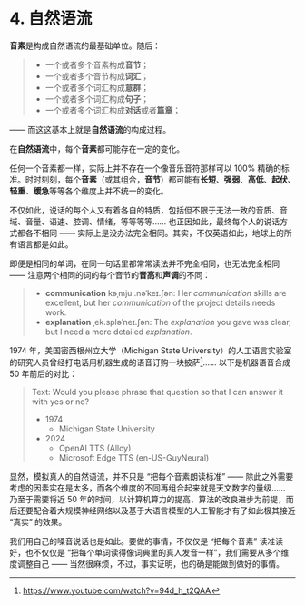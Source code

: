 # 4. 自然语流

**音素**是构成自然语流的最基础单位。随后：

> * 一个或者多个音素构成**音节**；
> * 一个或者多个音节构成**词汇**；
> * 一个或者多个词汇构成**意群**；
> * 一个或者多个词汇构成**句子**；
> * 一个或者多个词汇构成**对话**或者**篇章**；

—— 而这这基本上就是**自然语流**的构成过程。

在**自然语流**中，每个**音素**都可能存在一定的变化。

任何一个音素都一样，实际上并不存在一个像音乐音符那样可以 100% 精确的标准。时时刻刻，每个**音素**（或其组合，**音节**）都可能有**长短**、**强弱**、**高低**、**起伏**、**轻重**、**缓急**等等各个维度上并不统一的变化。

不仅如此，说话的每个人又有着各自的特质，包括但不限于无法一致的音质、音域、音量、语速、腔调、情绪，等等等等…… 也正因如此，最终每个人的说话方式都各不相同 —— 实际上是没办法完全相同。其实，不仅英语如此，地球上的所有语言都是如此。

即便是相同的单词，在同一句话里都常常读法并不完全相同，也无法完全相同 —— 注意两个相同的词的每个音节的**音高**和**声调**的不同：

> * **communication** <span class="pho alt">kəˌmjuː.nəˈkeɪ.ʃən</span>: Her *communication* skills are excellent, but her *communication* of the project details needs work.<span class="speak-word-inline" data-audio-us-male="/audios/Her-communication-skills-are-excellent-but-her-communication-of-the-project-details-needs-work-alloy.mp3" data-audio-us-female="/audios/Her-communication-skills-are-excellent-but-her-communication-of-the-project-details-needs-work-nova.mp3"></span>
> * **explanation** <span class="pho alt">ˌek.spləˈneɪ.ʃən</span>: The *explanation* you gave was clear, but I need a more detailed *explanation*.<span class="speak-word-inline" data-audio-us-male="/audios/The-explanation-you-gave-was-clear-but-I-need-a-more-detailed-explanation-alloy.mp3" data-audio-us-female="/audios/The-explanation-you-gave-was-clear-but-I-need-a-more-detailed-explanation-nova.mp3"></span>

1974 年，美国密西根州立大学（Michigan State University）的人工语言实验室的研究人员曾经打电话用机器生成的语音订购一块披萨[^1]…… 以下是机器语音合成 50 年前后的对比：

> Text: Would you please phrase that question so that I can answer it with yes or no?
> * 1974
>   * Michigan State University <span class="speak-word-inline" data-audio-us-male="/audios/segment-donald-sherman-ordered-a-pizza.mp3"></span>
> * 2024
>   * OpenAI TTS (Alloy)<span class="speak-word-inline" data-audio-us-male="/audios/Would-you-please-phrase-that-question-so-that-I-can-answer-it-with-yes-or-no_openai.mp3"></span> 
>   * Microsoft Edge TTS (en-US-GuyNeural)<span class="speak-word-inline" data-audio-us-male="/audios/Would-you-please-phrase-that-question-so-that-I-can-answer-it-with-yes-or-no_msedge.mp3"></span>

显然，模拟真人的自然语流，并不只是 “把每个音素朗读标准” —— 除此之外需要考虑的因素实在是太多，而各个维度的不同再组合起来就是天文数字的量级…… 乃至于需要将近 50 年的时间，以计算机算力的提高、算法的改良进步为前提，而后还要配合着大规模神经网络以及基于大语言模型的人工智能才有了如此极其接近 “真实” 的效果。

我们用自己的嗓音说话也是如此。要做的事情，不仅仅是 “把每个音素” 读准读好，也不仅仅是 “把每个单词读得像词典里的真人发音一样”，我们需要从多个维度调整自己 —— 当然很麻烦，不过，事实证明，也的确是能做到做好的事情。

[^1]: https://www.youtube.com/watch?v=94d_h_t2QAA